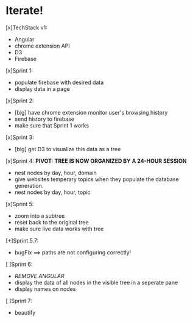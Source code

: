 # Iterate!

[x]TechStack v1:
+ Angular
+ chrome extension API
+ D3
+ Firebase

[x]Sprint 1:
+ populate firebase with desired data
+ display data in a page

[x]Sprint 2:
+ [big] have chrome extension monitor user's browsing history
+ send history to firebase
+ make sure that Sprint 1 works

[x]Sprint 3:
+ [big] get D3 to visualize this data as a tree

[x]Sprint 4:
**PIVOT: TREE IS NOW ORGANIZED BY A 24-HOUR SESSION**
+ nest nodes by day, hour, domain
+ give websites temperary topics when they populate the database generation.
+ nest nodes by day, hour, topic

[x]Sprint 5:
+ zoom into a subtree
+ reset back to the original tree
+ make sure live data works with tree

[+]Sprint 5.7:
+ bugFix ==> paths are not configuring correctly!

[ ]Sprint 6:
- _REMOVE ANGULAR_
- display the data of all nodes in the visible tree in a seperate pane
- display names on nodes

[ ]Sprint 7:
- beautify

